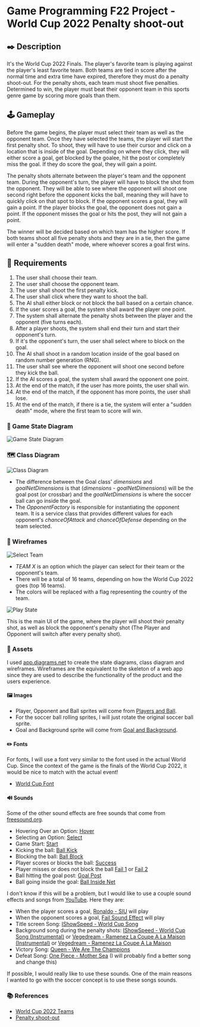 # Game Programming F22 Project - World Cup 2022 Penalty shoot-out

## ✒️ Description

It's the World Cup 2022 Finals. The player's favorite team is playing against the player's least favorite team. Both teams are tied in score after the normal time and extra time have expired, therefore they must do a penalty shoot-out. For the penalty shots, each team must shoot five penalties. Determined to win, the player must beat their opponent team in this sports genre game by scoring more goals than them.

## 🕹️ Gameplay

Before the game begins, the player must select their team as well as the opponent team. Once they have selected the teams, the player will start the first penalty shot. To shoot, they will have to use their cursor and click on a location that is inside of the goal. Depending on where they click, they will either score a goal, get blocked by the goalee, hit the post or completely miss the goal. If they do score the goal, they will gain a point.

The penalty shots alternate between the player's team and the opponent team. During the opponent's turn, the player will have to block the shot from the opponent. They will be able to see where the opponent will shoot one second right before the opponent kicks the ball, meaning they will have to quickly click on that spot to block. If the opponent scores a goal, they will gain a point. If the player blocks the goal, the opponent does not gain a point. If the opponent misses the goal or hits the post, they will not gain a point.

The winner will be decided based on which team has the higher score. If both teams shoot all five penalty shots and they are in a tie, then the game will enter a "sudden death" mode, where whoever scores a goal first wins.

## 📃 Requirements

1. The user shall choose their team.
2. The user shall choose the opponent team.
3. The user shall shoot the first penalty kick.
4. The user shall click where they want to shoot the ball.
5. The AI shall either block or not block the ball based on a certain chance.
6. If the user scores a goal, the system shall award the player one point.
7. The system shall alternate the penalty shots between the player and the opponent (five turns each).
8. After a player shoots, the system shall end their turn and start their opponent's turn.
9. If it's the opponent's turn, the user shall select where to block on the goal.
11. The AI shall shoot in a random location inside of the goal based on random number generation (RNG).
10. The user shall see where the opponent will shoot one second before they kick the ball.
13. If the AI scores a goal, the system shall award the opponent one point.
14. At the end of the match, if the user has more points, the user shall win.
15. At the end of the match, if the opponent has more points, the user shall lose.
16. At the end of the match, if there is a tie, the system will enter a "sudden death" mode, where the first team to score will win.

### 🤖 Game State Diagram

![Game State Diagram](./images/GameStateDiagram.png)

### 🗺️ Class Diagram

![Class Diagram](./images/ClassDiagram.png)

- The difference between the Goal class' _dimensions_ and _goalNetDimensions_ is that (_dimensions_ - _goalNetDimensions_) will be the goal post (or crossbar) and the _goalNetDimensions_ is where the soccer ball can go inside the goal.
- The _OpponentFactory_ is responsible for instantiating the opponent team. It is a service class that provides different values for each opponent's _chanceOfAttack_ and _chanceOfDefense_ depending on the team selected.

### 🧵 Wireframes

![Select Team](./images/Select-Team.png)

- _TEAM X_ is an option which the player can select for their team or the opponent's team.
- There will be a total of 16 teams, depending on how the World Cup 2022 goes (top 16 teams).
- The colors will be replaced with a flag representing the country of the team.

![Play State](./images/Play-State.png)

This is the main UI of the game, where the player will shoot their penalty shot, as well as block the opponent's penalty shot (The Player and Opponent will switch after every penalty shot).

### 🎨 Assets

I used [app.diagrams.net](https://app.diagrams.net/) to create the state diagrams, class diagram and wireframes. Wireframes are the equivalent to the skeleton of a web app since they are used to describe the functionality of the product and the users experience.

#### 🖼️ Images

- Player, Opponent and Ball sprites will come from [Players and Ball](https://pixeljoint.com/pixelart/87697.htm).
- For the soccer ball rolling sprites, I will just rotate the original soccer ball sprite.
- Goal and Background sprite will come from [Goal and Background](https://www.vecteezy.com/vector-art/12067294-pixel-art-soccer-goal-field).

#### ✏️ Fonts

For fonts, I will use a font very similar to the font used in the actual World Cup. Since the context of the game is the finals of the World Cup 2022, it would be nice to match with the actual event!

- [World Cup Font](https://fontsrepo.com/wrold-cup-2022-free-font/)

#### 🔊 Sounds

Some of the other sound effects are free sounds that come from [freesound.org](https://freesound.org).
- Hovering Over an Option: [Hover](https://freesound.org/people/broumbroum/sounds/50561/)
- Selecting an Option: [Select](https://freesound.org/people/dland/sounds/320181/)
- Game Start: [Start](https://freesound.org/people/plasterbrain/sounds/243020/)
- Kicking the ball: [Ball Kick](https://freesound.org/people/volivieri/sounds/37156/)
- Blocking the ball: [Ball Block](https://freesound.org/people/13GPanska_Lakota_Jan/sounds/378355/)
- Player scores or blocks the ball: [Success](https://freesound.org/people/shinephoenixstormcrow/sounds/337049/)
- Player misses or does not block the ball [Fail 1](https://freesound.org/people/martcraft/sounds/651626/) or [Fail 2](https://freesound.org/people/Raclure/sounds/483598/)
- Ball hitting the goal post: [Goal Post](https://freesound.org/people/Ryanz-Official/sounds/639760/)
- Ball going inside the goal: [Ball Inside Net](https://freesound.org/people/bigal13/sounds/654482/)

I don't know if this will be a problem, but I would like to use a couple sound effects and songs from [YouTube](https://www.youtube.com/). Here they are:
- When the player scores a goal, [Ronaldo - SIU](https://www.youtube.com/watch?v=6zcDsQQQ738) will play
- When the opponent scores a goal, [Fail Sound Effect](https://www.youtube.com/watch?v=hckIjL7z5z4) will play
- Title screen Song: [IShowSpeed - World Cup Song](https://www.youtube.com/watch?v=0O8pHgKZAvQ)
- Background song during the penalty shots: [IShowSpeed - World Cup Song (Instrumental)](https://www.youtube.com/watch?v=oFn69_OkYXE) or [Vegedream - Ramenez La Coupe A La Maison (Instrumental)](https://www.youtube.com/watch?v=I5RiEx_vvY4) or [Vegedream - Ramenez La Coupe A La Maison](https://www.youtube.com/watch?v=RHb5LKnnxLg)
- Victory Song: [Queen - We Are The Champions](https://www.youtube.com/watch?v=04854XqcfCY)
- Defeat Song: [One Piece - Mother Sea](https://www.youtube.com/watch?v=o231fOo8cNg) (I will probably find a better song and change this)

If possible, I would really like to use these sounds. One of the main reasons I wanted to go with the soccer concept is to use these songs sounds.

### 📚 References

- [World Cup 2022 Teams](https://www.fifa.com/fifaplus/en/tournaments/mens/worldcup/qatar2022/teams)
- [Penalty shoot-out](https://en.wikipedia.org/wiki/Penalty_shoot-out_(association_football))